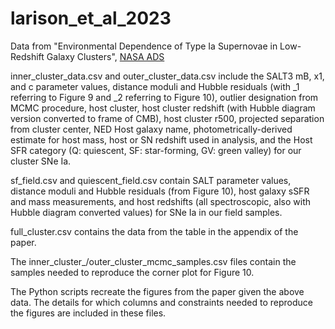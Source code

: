 # larison_et_al_2023
Data from "Environmental Dependence of Type Ia Supernovae in Low-Redshift Galaxy Clusters", [NASA ADS](https://ui.adsabs.harvard.edu/abs/2023arXiv230601088L/abstract)

inner_cluster_data.csv and outer_cluster_data.csv include the SALT3 mB, x1, and c parameter values, distance moduli and Hubble residuals (with _1 referring to Figure 9 and _2 referring to Figure 10), outlier designation from MCMC procedure, host cluster, host cluster redshift (with Hubble diagram version converted to frame of CMB), host cluster r500, projected separation from cluster center, NED Host galaxy name, photometrically-derived estimate for host mass, host or SN redshift used in analysis, and the Host SFR category (Q: quiescent, SF: star-forming, GV: green valley) for our cluster SNe Ia.

sf_field.csv and quiescent_field.csv contain SALT parameter values, distance moduli and Hubble residuals (from Figure 10), host galaxy sSFR and mass measurements, and host redshifts (all spectroscopic, also with Hubble diagram converted values) for SNe Ia in our field samples.

full_cluster.csv contains the data from the table in the appendix of the paper.

The inner_cluster_/outer_cluster_mcmc_samples.csv files contain the samples needed to reproduce the corner plot for Figure 10.

The Python scripts recreate the figures from the paper given the above data. The details for which columns and constraints needed to reproduce the figures are included in these files.
